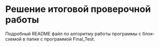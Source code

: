 # Решение итоговой проверочной работы
Подробный README файл по алгоритму работы программы с блок-схемой в папке с программой Final_Test.
